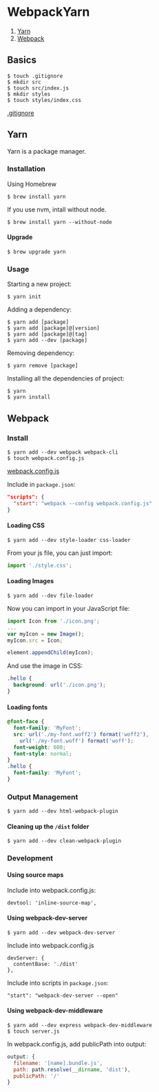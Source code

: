 # WebpackYarn

1. [Yarn](#yarn)
2. [Webpack](#webpack)

## Basics

```
$ touch .gitignore
$ mkdir src
$ touch src/index.js
$ mkdir styles
$ touch styles/index.css
```

[.gitignore](.gitignore)

## Yarn

Yarn is a package manager.

### Installation

Using Homebrew
```
$ brew install yarn
```

If you use nvm, intall without node.
```
$ brew install yarn --without-node
```

#### Upgrade

```
$ brew upgrade yarn
```

### Usage

Starting a new project:
```
$ yarn init
```

Adding a dependency:
```
$ yarn add [package]
$ yarn add [package]@[version]
$ yarn add [package]@[tag]
$ yarn add --dev [package]
```

Removing dependency:
```
$ yarn remove [package]
```

Installing all the dependencies of project:
```
$ yarn
$ yarn install
```

## Webpack

### Install

```
$ yarn add --dev webpack webpack-cli
$ touch webpack.config.js
```

[webpack.config.js](webpack.config.js)

Include in `package.json`:
```json
"scripts": {
  "start": "webpack --config webpack.config.js"
}
```

#### Loading CSS

```
$ yarn add --dev style-loader css-loader
```

From your js file, you can just import:
```javascript
import './style.css';
```

#### Loading Images

```
$ yarn add --dev file-loader
```

Now you can import in your JavaScript file:
```javascript
import Icon from './icon.png';
...
var myIcon = new Image();
myIcon.src = Icon;

element.appendChild(myIcon);
```

And use the image in CSS:
```css
.hello {
  background: url('./icon.png');
}
```

#### Loading fonts

```css
@font-face {
  font-family: 'MyFont';
  src: url('./my-font.woff2') format('woff2'),
    url('./my-font.woff') format('woff');
  font-weight: 600;
  font-style: normal;
}
.hello {
  font-family: 'MyFont';
}
```

### Output Management

```
$ yarn add --dev html-webpack-plugin
```

#### Cleaning up the `/dist` folder

```
$ yarn add --dev clean-webpack-plugin
```

### Development

#### Using source maps

Include into webpack.config.js:
```
devtool: 'inline-source-map',
```

#### Using webpack-dev-server

```
$ yarn add --dev webpack-dev-server
```

Include into webpack.config.js
```
devServer: {
  contentBase: './dist'
},
```

Include into scripts in `package.json`:
```
"start": "webpack-dev-server --open"
```

#### Using webpack-dev-middleware

```
$ yarn add --dev express webpack-dev-middleware
$ touch server.js
```

In webpack.config.js, add publicPath into output:
```javascript
output: {
  filename: '[name].bundle.js',
  path: path.resolve(__dirname, 'dist'),
  publicPath: '/'
}
```
